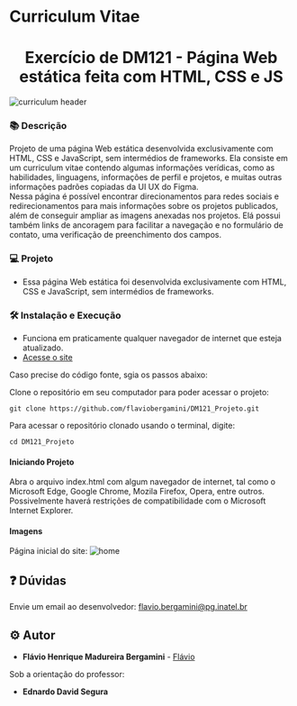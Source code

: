 # Curriculum Vitae


<h1 align="center">Exercício de DM121 - Página Web estática feita com HTML, CSS e JS</h1>

![curriculum header](https://github.com/user-attachments/assets/8bb167bf-3596-42f9-894e-d68ea3b6927c)


### :books: Descrição
<p>Projeto de uma página Web estática desenvolvida exclusivamente com HTML, CSS e JavaScript, sem intermédios de frameworks. Ela consiste em um curriculum vitae contendo algumas informações verídicas, como as habilidades, linguagens, informações de perfil e projetos, e muitas outras informações padrões copiadas da UI UX do Figma. <br> 
  Nessa página é possível encontrar direcionamentos para redes sociais e redirecionamentos para mais informações sobre os projetos publicados, além de conseguir ampliar as imagens anexadas nos projetos. Elá possui também links de ancoragem para facilitar a navegação e no formulário de contato, uma verificação de preenchimento dos campos.
</p>

### :computer: Projeto
- Essa página Web estática foi desenvolvida exclusivamente com HTML, CSS e JavaScript, sem intermédios de frameworks.

### :hammer_and_wrench: Instalação e Execução
- Funciona em praticamente qualquer navegador de internet que esteja atualizado.
- [Acesse o site](https://flaviobergamini.github.io/DM121_Projeto/)

Caso precise do código fonte, sgia os passos abaixo:

Clone o repositório em seu computador para poder acessar o projeto:
```
git clone https://github.com/flaviobergamini/DM121_Projeto.git
```
Para acessar o repositório clonado usando o terminal, digite: 
```
cd DM121_Projeto
```

#### Iniciando Projeto
Abra o arquivo index.html com algum navegador de internet, tal como o Microsoft Edge, Google Chrome, Mozila Firefox, Opera, entre outros. Possivelmente haverá restrições de compatibilidade com o Microsoft Internet Explorer.


#### Imagens
Página inicial do site:
![home](https://github.com/user-attachments/assets/e993180f-63c4-4d86-8549-6ab268611578)

## :question: Dúvidas
Envie um email ao desenvolvedor: flavio.bergamini@pg.inatel.br

## :gear: Autor

* **Flávio Henrique Madureira Bergamini** - [Flávio](https://github.com/flaviobergamini)

Sob a orientação do professor:
* **Ednardo David Segura**
